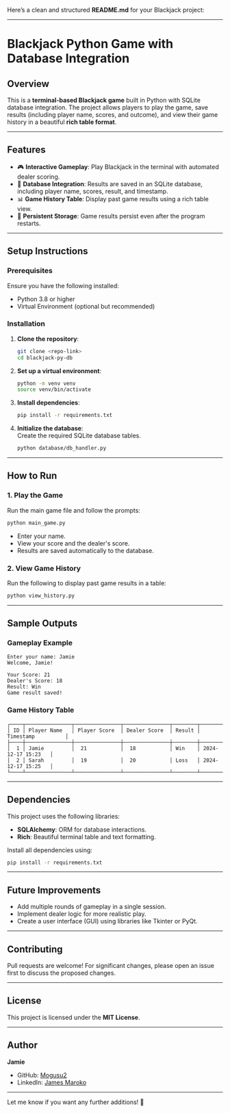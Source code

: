 Here’s a clean and structured **README.md** for your Blackjack project:

---

# Blackjack Python Game with Database Integration

## Overview  
This is a **terminal-based Blackjack game** built in Python with SQLite database integration. The project allows players to play the game, save results (including player name, scores, and outcome), and view their game history in a beautiful **rich table format**.

---

## Features  
- 🎮 **Interactive Gameplay**: Play Blackjack in the terminal with automated dealer scoring.  
- 🧩 **Database Integration**: Results are saved in an SQLite database, including player name, scores, result, and timestamp.  
- 📊 **Game History Table**: Display past game results using a rich table view.  
- 💾 **Persistent Storage**: Game results persist even after the program restarts.

---

## Setup Instructions  

### Prerequisites  
Ensure you have the following installed:  
- Python 3.8 or higher  
- Virtual Environment (optional but recommended)  

### Installation  

1. **Clone the repository**:
   ```bash
   git clone <repo-link>
   cd blackjack-py-db
   ```

2. **Set up a virtual environment**:
   ```bash
   python -m venv venv
   source venv/bin/activate
   ```

3. **Install dependencies**:
   ```bash
   pip install -r requirements.txt
   ```

4. **Initialize the database**:  
   Create the required SQLite database tables.  
   ```bash
   python database/db_handler.py
   ```

---

## How to Run  

### 1. Play the Game  
Run the main game file and follow the prompts:  
```bash
python main_game.py
```

- Enter your name.  
- View your score and the dealer's score.  
- Results are saved automatically to the database.

### 2. View Game History  
Run the following to display past game results in a table:  
```bash
python view_history.py
```

---

## Sample Outputs  

### Gameplay Example  
```
Enter your name: Jamie  
Welcome, Jamie!

Your Score: 21  
Dealer's Score: 18  
Result: Win  
Game result saved!
```

### Game History Table  
```
┌────┬───────────────┬───────────────┬───────────────┬────────┬────────────────────┐
│ ID │ Player Name   │ Player Score  │ Dealer Score  │ Result │ Timestamp          │
├────┼───────────────┼───────────────┼───────────────┼────────┼────────────────────┤
│  1 │ Jamie         │  21           │  18           │ Win    │ 2024-12-17 15:23   │
│  2 │ Sarah         │  19           │  20           │ Loss   │ 2024-12-17 15:25   │
└────┴───────────────┴───────────────┴───────────────┴────────┴────────────────────┘
```

---

## Dependencies  
This project uses the following libraries:
- **SQLAlchemy**: ORM for database interactions.  
- **Rich**: Beautiful terminal table and text formatting.

Install all dependencies using:  
```bash
pip install -r requirements.txt
```

---

## Future Improvements  
- Add multiple rounds of gameplay in a single session.  
- Implement dealer logic for more realistic play.  
- Create a user interface (GUI) using libraries like Tkinter or PyQt.  

---

## Contributing  
Pull requests are welcome! For significant changes, please open an issue first to discuss the proposed changes.  

---

## License  
This project is licensed under the **MIT License**.  

---

## Author  
**Jamie**  
- GitHub: [Mogusu2](https://github.com/Mogusu2)  
- LinkedIn: [James Maroko](https://www.linkedin.com/in/james-maroko/)

---

Let me know if you want any further additions! 🚀
